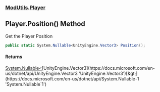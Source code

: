 ### [ModUtils](ModUtils.md 'ModUtils').[Player](ModUtils.Player.md 'ModUtils.Player')

## Player.Position() Method

Get the Player Position

```csharp
public static System.Nullable<UnityEngine.Vector3> Position();
```

#### Returns
[System.Nullable&lt;](https://docs.microsoft.com/en-us/dotnet/api/System.Nullable-1 'System.Nullable`1')[UnityEngine.Vector3](https://docs.microsoft.com/en-us/dotnet/api/UnityEngine.Vector3 'UnityEngine.Vector3')[&gt;](https://docs.microsoft.com/en-us/dotnet/api/System.Nullable-1 'System.Nullable`1')